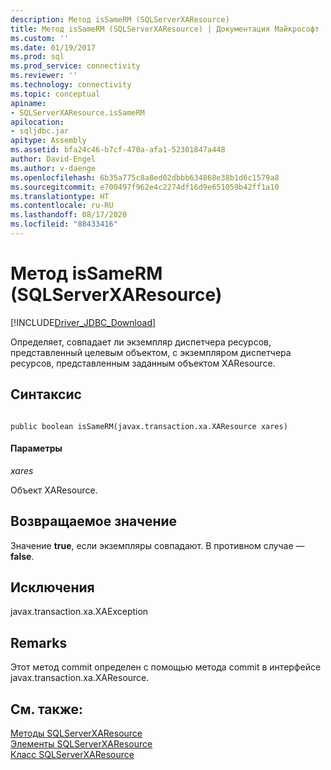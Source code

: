 ```yaml
---
description: Метод isSameRM (SQLServerXAResource)
title: Метод isSameRM (SQLServerXAResource) | Документация Майкрософт
ms.custom: ''
ms.date: 01/19/2017
ms.prod: sql
ms.prod_service: connectivity
ms.reviewer: ''
ms.technology: connectivity
ms.topic: conceptual
apiname:
- SQLServerXAResource.isSameRM
apilocation:
- sqljdbc.jar
apitype: Assembly
ms.assetid: bfa24c46-b7cf-470a-afa1-52301847a448
author: David-Engel
ms.author: v-daenge
ms.openlocfilehash: 6b35a775c8a8ed02dbbb634868e38b1d6c1579a8
ms.sourcegitcommit: e700497f962e4c2274df16d9e651059b42ff1a10
ms.translationtype: HT
ms.contentlocale: ru-RU
ms.lasthandoff: 08/17/2020
ms.locfileid: "88433416"
---
```

# <a name="issamerm-method-sqlserverxaresource"></a>Метод isSameRM (SQLServerXAResource)
[!INCLUDE[Driver_JDBC_Download](../../../includes/driver_jdbc_download.md)]

  Определяет, совпадает ли экземпляр диспетчера ресурсов, представленный целевым объектом, с экземпляром диспетчера ресурсов, представленным заданным объектом XAResource.  
  
## <a name="syntax"></a>Синтаксис  
  
```  
  
public boolean isSameRM(javax.transaction.xa.XAResource xares)  
```  
  
#### <a name="parameters"></a>Параметры  
 *xares*  
  
 Объект XAResource.  
  
## <a name="return-value"></a>Возвращаемое значение  
 Значение **true**, если экземпляры совпадают. В противном случае — **false**.  
  
## <a name="exceptions"></a>Исключения  
 javax.transaction.xa.XAException  
  
## <a name="remarks"></a>Remarks  
 Этот метод commit определен с помощью метода commit в интерфейсе javax.transaction.xa.XAResource.  
  
## <a name="see-also"></a>См. также:  
 [Методы SQLServerXAResource](../../../connect/jdbc/reference/sqlserverxaresource-methods.md)   
 [Элементы SQLServerXAResource](../../../connect/jdbc/reference/sqlserverxaresource-members.md)   
 [Класс SQLServerXAResource](../../../connect/jdbc/reference/sqlserverxaresource-class.md)  
  
  
